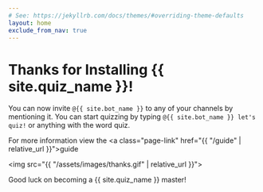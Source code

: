 ```yaml
---
# See: https://jekyllrb.com/docs/themes/#overriding-theme-defaults
layout: home
exclude_from_nav: true
---
```


# Thanks for Installing {{ site.quiz_name }}!

You can now invite ```@{{ site.bot_name }}``` to any of your channels by mentioning it.
You can start quizzing by typing ```@{{ site.bot_name }} let's quiz!``` or anything
with the word quiz.

For more information view the
 <a class="page-link" href="{{ "/guide" | relative_url }}">guide</a>


 <img src="{{ "/assets/images/thanks.gif" | relative_url }}">

Good luck on becoming a {{ site.quiz_name }} master!